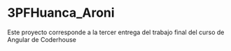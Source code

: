 # 3PFHuanca_Aroni

Este proyecto corresponde a la tercer entrega del trabajo final del curso de Angular de Coderhouse